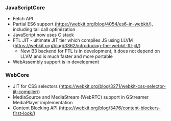 ### JavaScriptCore

* Fetch API
* Partial ES6 support (https://webkit.org/blog/4054/es6-in-webkit/), including tail call optimization
* JavaScript now uses C stack
* FTL JIT - ultimate JIT tier which compiles JS using LLVM (https://webkit.org/blog/3362/introducing-the-webkit-ftl-jit/)
    * New B3 backend for FTL is in development, it does not depend on LLVM and is much faster and more portable
* WebAssembly support is in development

### WebCore

* JIT for CSS selectors (https://webkit.org/blog/3271/webkit-css-selector-jit-compiler/)
* MediaSource and MediaStream (WebRTC) support in GStreamer MediaPlayer implementation
* Content Blocking API (https://webkit.org/blog/3476/content-blockers-first-look/)